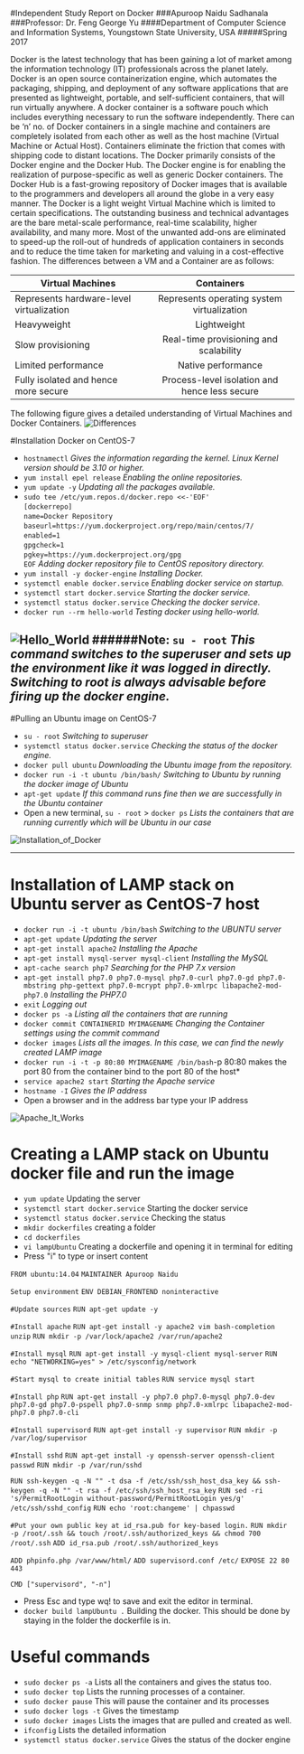 #Independent Study Report on Docker
###Apuroop Naidu Sadhanala
###Professor: Dr. Feng George Yu
####Department of Computer Science and Information Systems, Youngstown State University, USA
#####Spring 2017

Docker is the latest technology that has been gaining a lot of market among the information technology (IT) professionals across the planet lately. Docker is an open source containerization engine, which automates the packaging, shipping, and deployment of any software applications that are presented as lightweight, portable, and self-sufficient containers, that will run virtually anywhere.
A docker container is a software pouch which includes everything necessary to run the software independently. There can be ‘n’ no. of Docker containers in a single machine and containers are completely isolated from each other as well as the host machine (Virtual Machine or Actual Host). Containers eliminate the friction that comes with shipping code to distant locations. 
The Docker primarily consists of the Docker engine and the Docker Hub. The Docker engine is for enabling the realization of purpose-specific as well as generic Docker containers. The Docker Hub is a fast-growing repository of Docker images that is available to the programmers and developers all around the globe in a very easy manner.
The Docker is a light weight Virtual Machine which is limited to certain specifications. The outstanding business and technical advantages are the bare metal-scale performance, real-time scalability, higher availability, and many more. Most of the unwanted add-ons are eliminated to speed-up the roll-out of hundreds of application containers in seconds and to reduce the time taken for marketing and valuing in a cost-effective fashion.
The differences between a VM and a Container are as follows:

| Virtual Machines | Containers |
|-------|:---:|
| Represents hardware-level virtualization | Represents operating system virtualization |
| Heavyweight | Lightweight  |
| Slow provisioning  | Real-time provisioning and scalability   |
| Limited performance |	Native performance |
| Fully isolated and hence more secure | Process-level isolation and hence less secure |

The following figure gives a detailed understanding of Virtual Machines and Docker Containers.
![Differences](https://github.com/apuroop-apz/Docker_CentOS7_Ubuntu_LAMP/blob/master/figs/7.jpg)

#Installation Docker on CentOS-7
* `hostnamectl` *Gives the information regarding the kernel. Linux Kernel version should be 3.10 or higher.*
* `yum install epel release` *Enabling the online repositories.*
* `yum update -y` *Updating all the packages available.*
* `sudo tee /etc/yum.repos.d/docker.repo <<-'EOF'`<br>`[dockerrepo]`<br>`name=Docker Repository`<br>`baseurl=https://yum.dockerproject.org/repo/main/centos/7/`<br>`enabled=1`<br>`gpgcheck=1`<br>`pgkey=https://yum.dockerproject.org/gpg`<br>`EOF` *Adding docker repository file to CentOS repository directory.*
* `yum install -y docker-engine` *Installing Docker.*
* `systemctl enable docker.service` *Enabling docker service on startup.*
* `systemctl start docker.service` *Starting the docker service.*
* `systemctl status docker.service` *Checking the docker service.*
* `docker run --rm hello-world` *Testing docker using hello-world.*

![Hello_World](https://github.com/apuroop-apz/Docker_CentOS7_Ubuntu_LAMP/blob/master/figs/1.PNG)
######Note: `su - root` *This command switches to the superuser and sets up the environment like it was logged in directly. Switching to root is always advisable before firing up the docker engine.*
---------

#Pulling an Ubuntu image on CentOS-7
* `su - root` *Switching to superuser*
* `systemctl status docker.service` *Checking the status of the docker engine.*
* `docker pull ubuntu` *Downloading the Ubuntu image from the repository.*
* `docker run -i -t ubuntu /bin/bash/` *Switching to Ubuntu by running the docker image of Ubuntu*
* `apt-get update` *If this command runs fine then we are successfully in the Ubuntu container*
* Open a new terminal, `su - root` > `docker ps` *Lists the containers that are running currently which will be Ubuntu in our case*

![Installation_of_Docker](https://github.com/apuroop-apz/Docker_CentOS7_Ubuntu_LAMP/blob/master/figs/UbuntuInsideCentOS.PNG)

--------


Installation of LAMP stack on Ubuntu server as CentOS-7 host
=======

* `docker run -i -t ubuntu /bin/bash` *Switching to the UBUNTU server*
* `apt-get update` *Updating the server*
* `apt-get install apache2` *Installing the Apache*
* `apt-get install mysql-server mysql-client` *Installing the MySQL*
* `apt-cache search php7` *Searching for the PHP 7.x version*
* `apt-get install php7.0 php7.0-mysql php7.0-curl php7.0-gd php7.0-mbstring php-gettext php7.0-mcrypt php7.0-xmlrpc libapache2-mod-php7.0` *Installing the PHP7.0*
* `exit` *Logging out*
* `docker ps -a` *Listing all the containers that are running*
* `docker commit CONTAINERID MYIMAGENAME` *Changing the Container settings using the commit command*
* `docker images` *Lists all the images. In this case, we can find the newly created LAMP image*
* `docker run -i -t -p 80:80 MYIMAGENAME /bin/bash`-p 80:80 makes the port 80 from the container bind to the port 80 of the host*
* `service apache2 start` *Starting the Apache service*
* `hostname -I` *Gives the IP address*
* Open a browser and in the address bar type your IP address

![Apache_It_Works](https://github.com/apuroop-apz/Docker_CentOS7_Ubuntu_LAMP/blob/master/figs/FINAL_Apache_ItWorks.PNG)


Creating a LAMP stack on Ubuntu docker file and run the image
======
* `yum update` Updating the server
* `systemctl start docker.service` Starting the docker service 
* `systemctl status docker.service` Checking the status 
* `mkdir dockerfiles` creating a folder
* `cd dockerfiles`
* `vi lampUbuntu` Creating a dockerfile and opening it in terminal for editing
* Press "i" to type or insert content

`FROM ubuntu:14.04`
`MAINTAINER Apuroop Naidu`

`Setup environment`
`ENV DEBIAN_FRONTEND noninteractive`

`#Update sources`
`RUN apt-get update -y`


`#Install apache`
`RUN apt-get install -y apache2 vim bash-completion unzip`
`RUN mkdir -p /var/lock/apache2 /var/run/apache2`


`#Install mysql`
`RUN apt-get install -y mysql-client mysql-server`
`RUN echo "NETWORKING=yes" > /etc/sysconfig/network`

`#Start mysql to create initial tables`
`RUN service mysql start`


`#Install php`
`RUN apt-get install -y php7.0 php7.0-mysql php7.0-dev php7.0-gd php7.0-pspell php7.0-snmp snmp php7.0-xmlrpc libapache2-mod-php7.0 php7.0-cli`


`#Install supervisord`
`RUN apt-get install -y supervisor`
`RUN mkdir -p /var/log/supervisor`


`#Install sshd`
`RUN apt-get install -y openssh-server openssh-client passwd`
`RUN mkdir -p /var/run/sshd`


`RUN ssh-keygen -q -N "" -t dsa -f /etc/ssh/ssh_host_dsa_key && ssh-keygen -q -N "" -t rsa -f /etc/ssh/ssh_host_rsa_key`
`RUN sed -ri 's/PermitRootLogin without-password/PermitRootLogin yes/g' /etc/ssh/sshd_config`
`RUN echo 'root:changeme' | chpasswd`


`#Put your own public key at id_rsa.pub for key-based login.`
`RUN mkdir -p /root/.ssh && touch /root/.ssh/authorized_keys && chmod 700 /root/.ssh`
`ADD id_rsa.pub /root/.ssh/authorized_keys`


`ADD phpinfo.php /var/www/html/`
`ADD supervisord.conf /etc/`
`EXPOSE 22 80 443`

`CMD ["supervisord", "-n"]`

* Press Esc and type wq! to save and exit the editor in terminal.
* `docker build lampUbuntu .` Building the docker. This should be done by staying in the folder the dockerfile is in.

Useful commands
=======
* `sudo docker ps -a` Lists all the containers and gives the status too.
* `sudo docker top` Lists the running processes of a container.
* `sudo docker pause` This will pause the container and its processes
* `sudo docker logs -t` Gives the timestamp
* `sudo docker images` Lists the images that are pulled and created as well.
* `ifconfig` Lists the detailed information
* `systemctl status docker.service` Gives the status of the docker engine
